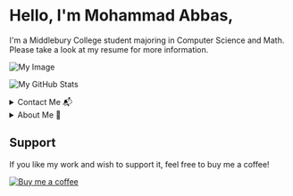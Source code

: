 # Hello, I'm Mohammad Abbas,
I'm a Middlebury College student majoring in Computer Science and Math. Please take a look at my resume for more information.

![My Image]([https://drive.google.com/uc?export=view&id=10sRc2OBvElPP9nH16xxo_p1i3Yi_deMP](https://drive.google.com/file/d/10sRc2OBvElPP9nH16xxo_p1i3Yi_deMP/view?usp=drive_link))

![My GitHub Stats](https://github-readme-stats.vercel.app/api?username=yourusername&show_icons=true)

<details>
<summary>Contact Me 📬</summary>
Here's where you can find my contact information and reach out to me:
- Email: your-email@example.com
- LinkedIn: [Your LinkedIn](your-linkedin-url)
</details>

<details>
<summary>About Me 👤</summary>
I am passionate about technology and mathematics, continually seeking to combine these disciplines to solve complex problems and innovate. Learn more about my projects and interests here.
</details>

Support
-------
If you like my work and wish to support it, feel free to buy me a coffee!

[![Buy me a coffee](https://www.buymeacoffee.com/assets/img/custom_images/orange_img.png)](Your_BuyMeACoffee_Link)
